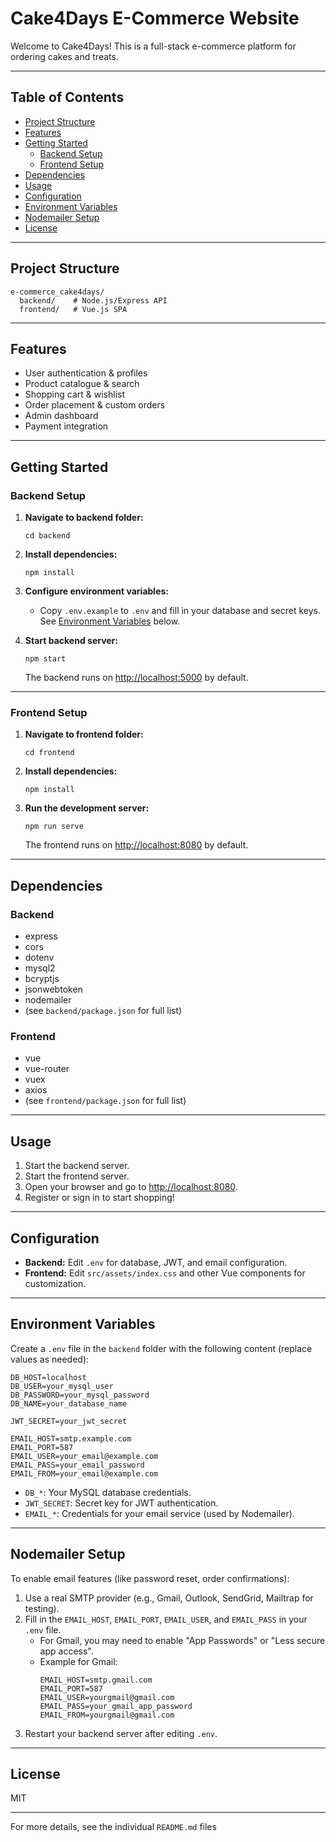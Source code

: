 # Cake4Days E-Commerce Website

Welcome to Cake4Days! This is a full-stack e-commerce platform for ordering cakes and treats.

---

## Table of Contents

- [Project Structure](#project-structure)
- [Features](#features)
- [Getting Started](#getting-started)
  - [Backend Setup](#backend-setup)
  - [Frontend Setup](#frontend-setup)
- [Dependencies](#dependencies)
- [Usage](#usage)
- [Configuration](#configuration)
- [Environment Variables](#environment-variables)
- [Nodemailer Setup](#nodemailer-setup)
- [License](#license)

---

## Project Structure

```
e-commerce_cake4days/
  backend/    # Node.js/Express API
  frontend/   # Vue.js SPA
```

---

## Features

- User authentication & profiles
- Product catalogue & search
- Shopping cart & wishlist
- Order placement & custom orders
- Admin dashboard
- Payment integration

---

## Getting Started

### Backend Setup

1. **Navigate to backend folder:**
   ```
   cd backend
   ```

2. **Install dependencies:**
   ```
   npm install
   ```

3. **Configure environment variables:**
   - Copy `.env.example` to `.env` and fill in your database and secret keys. See [Environment Variables](#environment-variables) below.

4. **Start backend server:**
   ```
   npm start
   ```
   The backend runs on [http://localhost:5000](http://localhost:5000) by default.

---

### Frontend Setup

1. **Navigate to frontend folder:**
   ```
   cd frontend
   ```

2. **Install dependencies:**
   ```
   npm install
   ```

3. **Run the development server:**
   ```
   npm run serve
   ```
   The frontend runs on [http://localhost:8080](http://localhost:8080) by default.

---

## Dependencies

### Backend

- express
- cors
- dotenv
- mysql2
- bcryptjs
- jsonwebtoken
- nodemailer
- (see `backend/package.json` for full list)

### Frontend

- vue
- vue-router
- vuex
- axios
- (see `frontend/package.json` for full list)

---

## Usage

1. Start the backend server.
2. Start the frontend server.
3. Open your browser and go to [http://localhost:8080](http://localhost:8080).
4. Register or sign in to start shopping!

---

## Configuration

- **Backend:** Edit `.env` for database, JWT, and email configuration.
- **Frontend:** Edit `src/assets/index.css` and other Vue components for customization.

---

## Environment Variables

Create a `.env` file in the `backend` folder with the following content (replace values as needed):

```
DB_HOST=localhost
DB_USER=your_mysql_user
DB_PASSWORD=your_mysql_password
DB_NAME=your_database_name

JWT_SECRET=your_jwt_secret

EMAIL_HOST=smtp.example.com
EMAIL_PORT=587
EMAIL_USER=your_email@example.com
EMAIL_PASS=your_email_password
EMAIL_FROM=your_email@example.com
```

- `DB_*`: Your MySQL database credentials.
- `JWT_SECRET`: Secret key for JWT authentication.
- `EMAIL_*`: Credentials for your email service (used by Nodemailer).

---

## Nodemailer Setup

To enable email features (like password reset, order confirmations):

1. Use a real SMTP provider (e.g., Gmail, Outlook, SendGrid, Mailtrap for testing).
2. Fill in the `EMAIL_HOST`, `EMAIL_PORT`, `EMAIL_USER`, and `EMAIL_PASS` in your `.env` file.
   - For Gmail, you may need to enable "App Passwords" or "Less secure app access".
   - Example for Gmail:
     ```
     EMAIL_HOST=smtp.gmail.com
     EMAIL_PORT=587
     EMAIL_USER=yourgmail@gmail.com
     EMAIL_PASS=your_gmail_app_password
     EMAIL_FROM=yourgmail@gmail.com
     ```
3. Restart your backend server after editing `.env`.

---

## License

MIT

---

For more details, see the individual `README.md` files 
